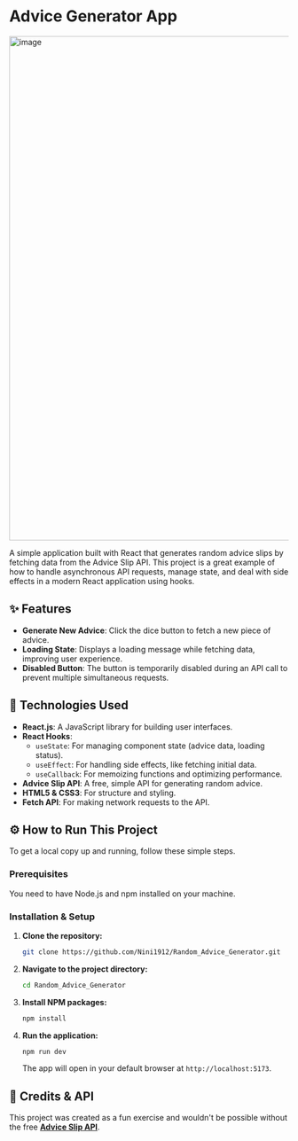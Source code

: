 # Advice Generator App

<img width="1918" height="910" alt="image" src="https://github.com/user-attachments/assets/db85162a-03ac-44b5-9f12-6a7d9f4d52aa" />


A simple application built with React that generates random advice slips by fetching data from the Advice Slip API. This project is a great example of how to handle asynchronous API requests, manage state, and deal with side effects in a modern React application using hooks.

## ✨ Features

-   **Generate New Advice**: Click the dice button to fetch a new piece of advice.
-   **Loading State**: Displays a loading message while fetching data, improving user experience.
-   **Disabled Button**: The button is temporarily disabled during an API call to prevent multiple simultaneous requests.

## 🚀 Technologies Used

-   **React.js**: A JavaScript library for building user interfaces.
-   **React Hooks**:
    -   `useState`: For managing component state (advice data, loading status).
    -   `useEffect`: For handling side effects, like fetching initial data.
    -   `useCallback`: For memoizing functions and optimizing performance.
-   **Advice Slip API**: A free, simple API for generating random advice.
-   **HTML5 & CSS3**: For structure and styling.
-   **Fetch API**: For making network requests to the API.

## ⚙️ How to Run This Project

To get a local copy up and running, follow these simple steps.

### Prerequisites

You need to have Node.js and npm installed on your machine.

### Installation & Setup

1.  **Clone the repository:**
    ```sh
    git clone https://github.com/Nini1912/Random_Advice_Generator.git
    ```
2.  **Navigate to the project directory:**
    ```sh
    cd Random_Advice_Generator
    ```
3.  **Install NPM packages:**
    ```sh
    npm install
    ```
4.  **Run the application:**
    ```sh
    npm run dev
    ```
    The app will open in your default browser at `http://localhost:5173`.

## 🙏 Credits & API

This project was created as a fun exercise and wouldn't be possible without the free [**Advice Slip API**](https://api.adviceslip.com/).
#
